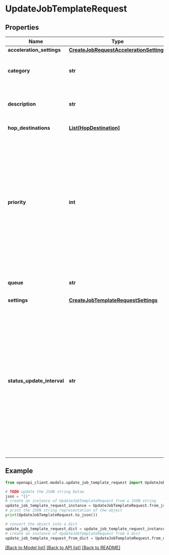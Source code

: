 # UpdateJobTemplateRequest


## Properties

Name | Type | Description | Notes
------------ | ------------- | ------------- | -------------
**acceleration_settings** | [**CreateJobRequestAccelerationSettings**](CreateJobRequestAccelerationSettings.md) |  | [optional] 
**category** | **str** | The new category for the job template, if you are changing it. | [optional] 
**description** | **str** | The new description for the job template, if you are changing it. | [optional] 
**hop_destinations** | [**List[HopDestination]**](HopDestination.md) | Optional list of hop destinations. | [optional] 
**priority** | **int** | Specify the relative priority for this job. In any given queue, the service begins processing the job with the highest value first. When more than one job has the same priority, the service begins processing the job that you submitted first. If you don&#39;t specify a priority, the service uses the default value 0. | [optional] 
**queue** | **str** | The new queue for the job template, if you are changing it. | [optional] 
**settings** | [**CreateJobTemplateRequestSettings**](CreateJobTemplateRequestSettings.md) |  | [optional] 
**status_update_interval** | **str** | Specify how often MediaConvert sends STATUS_UPDATE events to Amazon CloudWatch Events. Set the interval, in seconds, between status updates. MediaConvert sends an update at this interval from the time the service begins processing your job to the time it completes the transcode or encounters an error. | [optional] 

## Example

```python
from openapi_client.models.update_job_template_request import UpdateJobTemplateRequest

# TODO update the JSON string below
json = "{}"
# create an instance of UpdateJobTemplateRequest from a JSON string
update_job_template_request_instance = UpdateJobTemplateRequest.from_json(json)
# print the JSON string representation of the object
print(UpdateJobTemplateRequest.to_json())

# convert the object into a dict
update_job_template_request_dict = update_job_template_request_instance.to_dict()
# create an instance of UpdateJobTemplateRequest from a dict
update_job_template_request_from_dict = UpdateJobTemplateRequest.from_dict(update_job_template_request_dict)
```
[[Back to Model list]](../README.md#documentation-for-models) [[Back to API list]](../README.md#documentation-for-api-endpoints) [[Back to README]](../README.md)


